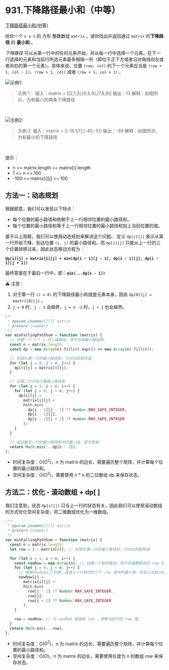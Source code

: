 # 931.下降路径最小和（中等）

[下降路径最小和(中等)](https://leetcode.cn/problems/minimum-falling-path-sum/)

给你一个 `n x n` 的 方形 整数数组 `matrix` ，请你找出并返回通过 `matrix` 的**下降路径** 的 **最小和** 。

_下降路径_ 可以从第一行中的任何元素开始，并从每一行中选择一个元素。在下一行选择的元素和当前行所选元素最多相隔一列（即位于正下方或者沿对角线向左或者向右的第一个元素）。具体来说，位置 `(row, col)` 的下一个元素应当是 `(row + 1, col - 1)`、`(row + 1, col)` 或者 `(row + 1, col + 1)` 。

![示例1:](https://assets.leetcode.com/uploads/2021/11/03/failing1-grid.jpg)

> 示例 1：
> 输入：matrix = [[2,1,3],[6,5,4],[7,8,9]]
> 输出：13
> 解释：如图所示，为和最小的两条下降路径

<br/>

![示例2:](https://assets.leetcode.com/uploads/2021/11/03/failing2-grid.jpg)

> 示例 2:
> 输入：matrix = [[-19,57],[-40,-5]]
> 输出：-59
> 解释：如图所示，为和最小的下降路径

<br/>

提示：

- n == matrix.length == matrix[i].length
- 1 <= n <= 100
- -100 <= matrix[i][j] <= 100

## 方法一：动态规划

根据题意，我们可以发现以下特点：

- 每个位置的最小路径和依赖于上一行相邻位置的最小路径和。
- 每个位置的最小路径和等于上一行相邻位置的最小路径和加上当前位置的值。

基于以上观察，我们可以使用动态规划来解决这个问题。
定义 `dp[i][j]` 表示从第一行开始下降，到达位置 `(i, j)` 的最小路径和。而 `dp[i][j]` 只能从上一行的三个位置转移过来，因此状态移动方程为：

**`dp[i][j] = matrix[i][j] + min(dp[i - 1][j - 1], dp[i - 1][j], dp[i - 1][j + 1])`**

最终答案在于最后一行中，即：**`min(...dp[n - 1])`**

⚠️ 注意：

1. 对于第一行 `(i = 0)` 的下降路径最小和就是元素本身，因此 `dp[0][j] = maxtri[0][j]` 。
2. `j = 0` 时，`j - 1` 会越界，`j = n -1` 时，`j + 1` 也会越界。

```js
/**
 * @param {number[][]} matrix
 * @return {number}
 */
var minFallingPathSum = function (matrix) {
  // 创建一个 n * n 的二维数组，用于存储最小路径和。
  const n = matrix.length;
  const dp = new Array(n).fill(0).map(() => new Array(n).fill(0));

  // 初始化第一行的最小路径和，为对应的矩阵值
  for (let j = 0; j < n; j++) {
    dp[0][j] = matrix[0][j];
  }

  // 从第二行开始计算最小路径和
  for (let i = 1; i < n; i++) {
    for (let j = 0; j < n; j++) {
      dp[i][j] =
        matrix[i][j] +
        Math.min(
          dp[i - 1][j - 1] ?? Number.MAX_SAFE_INTEGER,
          dp[i - 1][j],
          dp[i - 1][j + 1] ?? Number.MAX_SAFE_INTEGER
        );
    }
  }

  // 返回最后一行的最小路径和中的最小值，即为答案。
  return Math.min(...dp[n - 1]);
};
```
- 时间复杂度：O($O^2$)，n 为 matrix 的边长，需要遍历整个矩阵，并计算每个位置的最小路径和。
- 空间复杂度：O($O^2$)，需要使用 n * n 的二位数组 dp 来保存状态。

## 方法二：优化 - 滚动数组 + dp[ ]

我们注意到，状态 `dp[i][j]` 只与上一行的状态有关，因此我们可以使用滚动数组的方式优化空间复杂度，将二维数组优化为一维数组。

```js
/**
 * @param {number[][]} matrix
 * @return {number}
 */
var minFallingPathSum = function (matrix) {
  const n = matrix.length;
  let row = [...matrix[0]]; // 初始化第一行的最小路径和，为对应的矩阵值

  for (let i = 1; i < n; i++) {
    const newRow = new Array(n); // 创建一个新的数组，用于存储更新后的 row 值
    for (let j = 0; j < n; j++) {
      // 更新newRow[j]的值，选择上一行相邻的三个 row 值中的最小值，并加上当前位置的值
      newRow[j] =
        matrix[i][j] +
        Math.min(
          row[j - 1] ?? Number.MAX_SAFE_INTEGER,
          row[j],
          row[j + 1] ?? Number.MAX_SAFE_INTEGER
        );
    }

    row = newRow; // 将 newRow 赋值给 row ，更新当前行的 row 值。
  }
  return Math.min(...row);
};
```
- 时间复杂度：O($O^2$)，n 为 matrix 的边长，需要遍历整个矩阵，并计算每个位置的最小路径和。
- 空间复杂度：O($O$)，n 为 matrix 的边长，需要使用长度为 n 的数组 row 来保存状态。
